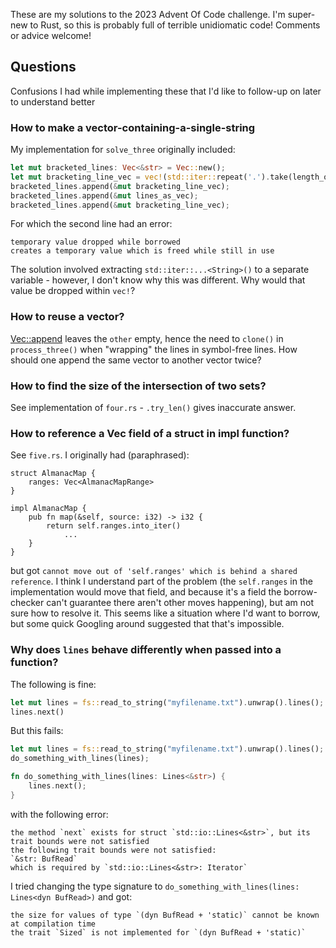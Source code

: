 These are my solutions to the 2023 Advent Of Code challenge. I'm super-new to Rust, so this is probably full of terrible unidiomatic code! Comments or advice welcome!

## Questions

Confusions I had while implementing these that I'd like to follow-up on later to understand better

### How to make a vector-containing-a-single-string

My implementation for `solve_three` originally included:

```rust
let mut bracketed_lines: Vec<&str> = Vec::new();
let mut bracketing_line_vec = vec!(std::iter::repeat('.').take(length_of_line).collect::<String>().as_str());
bracketed_lines.append(&mut bracketing_line_vec);
bracketed_lines.append(&mut lines_as_vec);
bracketed_lines.append(&mut bracketing_line_vec);
```

For which the second line had an error:

```
temporary value dropped while borrowed
creates a temporary value which is freed while still in use
```

The solution involved extracting `std::iter::...<String>()` to a separate variable - however, I don't know why this
was different. Why would that value be dropped within `vec!`?

### How to reuse a vector?

[Vec::append](https://doc.rust-lang.org/std/vec/struct.Vec.html#method.append) leaves the `other` empty, hence the need to `clone()` in `process_three()` when "wrapping" the lines in symbol-free lines. How should one append the same vector to another vector twice?

### How to find the size of the intersection of two sets?

See implementation of `four.rs` - `.try_len()` gives inaccurate answer.

### How to reference a Vec field of a struct in impl function?

See `five.rs`. I originally had (paraphrased):

```
struct AlmanacMap {
    ranges: Vec<AlmanacMapRange>
}

impl AlmanacMap {
    pub fn map(&self, source: i32) -> i32 {
        return self.ranges.into_iter()
            ...
    }
}
```

but got `cannot move out of 'self.ranges' which is behind a shared reference`. I think I understand part of the problem (the `self.ranges` in the implementation would move that field, and because it's a field the borrow-checker can't guarantee there aren't other moves happening), but am not sure how to resolve it. This seems like a situation where I'd want to borrow, but some quick Googling around suggested that that's impossible.

### Why does `lines` behave differently when passed into a function?

The following is fine:

```rust
let mut lines = fs::read_to_string("myfilename.txt").unwrap().lines();
lines.next()
```

But this fails:

```rust
let mut lines = fs::read_to_string("myfilename.txt").unwrap().lines();
do_something_with_lines(lines);

fn do_something_with_lines(lines: Lines<&str>) {
    lines.next();
}
```

with the following error:

```
the method `next` exists for struct `std::io::Lines<&str>`, but its trait bounds were not satisfied
the following trait bounds were not satisfied:
`&str: BufRead`
which is required by `std::io::Lines<&str>: Iterator`
```

I tried changing the type signature to `do_something_with_lines(lines: Lines<dyn BufRead>)` and got:

```
the size for values of type `(dyn BufRead + 'static)` cannot be known at compilation time
the trait `Sized` is not implemented for `(dyn BufRead + 'static)`
```